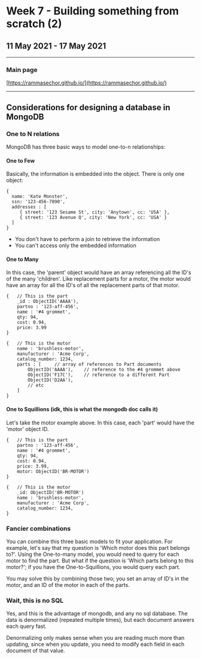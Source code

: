 # Week 7 - Building something from scratch (2)

## 11 May 2021 - 17 May 2021

---

### Main page

[https://rammasechor.github.io/](https://rammasechor.github.io/)

---

## Considerations for designing a database in MongoDB

### One to N relations

MongoDB has three basic ways to model one-to-n relationships:

#### One to Few

Basically, the information is embedded into the object. There is only one object:

````
{
  name: 'Kate Monster',
  ssn: '123-456-7890',
  addresses : [
     { street: '123 Sesame St', city: 'Anytown', cc: 'USA' },
     { street: '123 Avenue Q', city: 'New York', cc: 'USA' }
  ]
}
````

- You don't have to perform a join to retrieve the information
- You can't access only the embedded information

#### One to Many

In this case, the 'parent' object would have an array referencing all the ID's of the many 'children'. Like replacement parts for a motor, the motor would have an array for all the ID's of all the replacement parts of that motor.

````
{   // This is the part
    _id : ObjectID('AAAA'),
    partno : '123-aff-456',
    name : '#4 grommet',
    qty: 94,
    cost: 0.94,
    price: 3.99
}

{   // This is the motor
    name : 'brushless-motor',
    manufacturer : 'Acme Corp',
    catalog_number: 1234,
    parts : [     // array of references to Part documents
        ObjectID('AAAA'),    // reference to the #4 grommet above
        ObjectID('F17C'),    // reference to a different Part
        ObjectID('D2AA'),
        // etc
    ]
}
````

#### One to Squillions (idk, this is what the mongodb doc calls it)

Let's take the motor example above. In this case, each 'part' would have the 'motor' object ID.

````
{   // This is the part
    partno : '123-aff-456',
    name : '#4 grommet',
    qty: 94,
    cost: 0.94,
    price: 3.99,
    motor: ObjectID('BR-MOTOR')
}

{   // This is the motor
    _id: ObjectID('BR-MOTOR')
    name : 'brushless-motor',
    manufacturer : 'Acme Corp',
    catalog_number: 1234,
}
````

### Fancier combinations

You can combine this three basic models to fit your application. For example, let's say that my question is 'Which motor does this part belongs to?'. Using the One-to-many model, you would need to query for each motor to find the part. But what if the question is 'Which parts belong to this motor?'; if you have the One-to-Squillions, you would query each part.

You may solve this by combining those two; you set an array of ID's in the motor, and an ID of the motor in each of the parts.

### Wait, this is no SQL

Yes, and this is the advantage of mongodb, and any no sql database. The data is denormalized (repeated multiple times), but each document answers each query fast.

Denormalizing only makes sense when you are reading much more than updating, since when you update, you need to modify each field in each document of that value.
